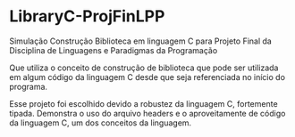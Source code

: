 # LibraryC-ProjFinLPP
Simulação Construção Biblioteca em linguagem C para Projeto Final da Disciplina de Linguagens e Paradigmas da Programação

Que utiliza o conceito de construção de biblioteca que pode ser utilizada em algum código da linguagem C desde que seja referenciada no início do programa.

Esse projeto foi escolhido devido a robustez da linguagem C, fortemente tipada. Demonstra o uso do arquivo headers e o aproveitamente de código da linguagem C, um dos conceitos da linguagem.
